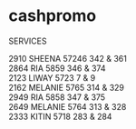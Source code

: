 # cashpromo

SERVICES

2910  SHEENA   57246 342 & 361<br />
2864  RIA      5859  346 & 374<br />
2123  LIWAY    5723  7   & 9<br />
2162  MELANIE  5765  314 & 329<br />
2949  RIA      5858  347 & 375<br />
2649  MELANIE  5764  313 & 328<br />
2333  KITIN    5718  283 & 284

